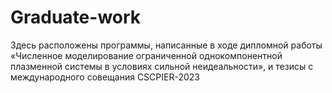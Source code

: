 # Graduate-work

Здесь расположены программы, написанные в ходе дипломной работы «Численное моделирование ограниченной однокомпонентной плазменной системы в условиях сильной неидеальности», и тезисы с международного совещания CSCPIER-2023
